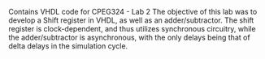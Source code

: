 Contains VHDL code for CPEG324 - Lab 2
The objective of this lab was to develop a Shift register in VHDL, as well as an adder/subtractor. The shift register 
is clock-dependent, and thus utilizes synchronous circuitry, while the adder/subtractor is asynchronous, with the only
delays being that of delta delays in the simulation cycle.
